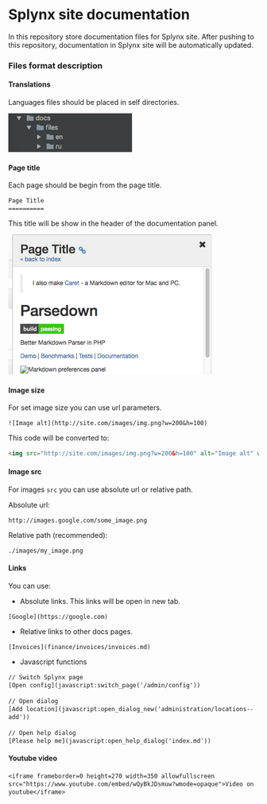 # Splynx site documentation

In this repository store documentation files for Splynx site.
After pushing to this repository, documentation in Splynx site will be automatically updated. 

### Files format description

#### Translations

Languages files should be placed in self directories.

![Language files example](./images/languages_files.png)

#### Page title

Each page should be begin from the page title.

```
Page Title
==========
```
This title will be show in the header of the documentation panel.

![Page title example](./images/page_title.png)

#### Image size

For set image size you can use url parameters.

```
![Image alt](http://site.com/images/img.png?w=200&h=100)
```

This code will be converted to:

```html
<img src="http://site.com/images/img.png?w=200&h=100" alt="Image alt" width="200" height="100">
```

#### Image src
For images `src` you can use absolute url or relative path.

Absolute url:

```
http://images.google.com/some_image.png
```

Relative path (recommended):

```
./images/my_image.png
```

#### Links
You can use:

* Absolute links. This links will be open in new tab.

```
[Google](https://google.com)
```

* Relative links to other docs pages.

```
[Invoices](finance/invoices/invoices.md)
```

* Javascript functions

```
// Switch Splynx page
[Open config](javascript:switch_page('/admin/config'))

// Open dialog
[Add location](javascript:open_dialog_new('administration/locations--add'))

// Open help dialog
[Please help me](javascript:open_help_dialog('index.md'))
```

#### Youtube video
```
<iframe frameborder=0 height=270 width=350 allowfullscreen src="https://www.youtube.com/embed/wQyBkJDsmuw?wmode=opaque">Video on youtube</iframe>
```

<!--- Version 20 mar 2019 -->
